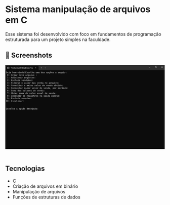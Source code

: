 # Sistema manipulação de arquivos em C
Esse sistema foi desenvolvido com foco em fundamentos de programação estruturada para um projeto simples na faculdade.

## :camera_flash: Screenshots
<!-- You can add more screenshots here if you like -->
<img src="/img1.png" width="700px">&emsp;
## Tecnologias
* C
* Criação de arquivos em binário
* Manipulação de arquivos
* Funções de estruturas de dados
